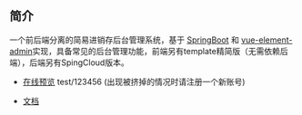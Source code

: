 ## 简介

一个前后端分离的简易进销存后台管理系统，基于 [SpringBoot](https://spring.io/projects/spring-boot/) 和 [vue-element-admin](https://github.com/PanJiaChen/vue-element-admin)实现，具备常见的后台管理功能，前端另有template精简版（无需依赖后端），后端另有SpingCloud版本。

- [在线预览](https://toesbieya.cn)    test/123456 (出现被挤掉的情况时请注册一个新账号)

- [文档](https://doc.toesbieya.cn/jxc-admin)
